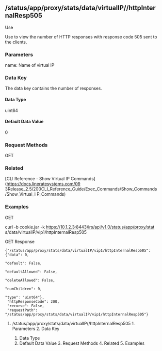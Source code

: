 ## /status/app/proxy/stats/data/virtualIP/<name>/httpInternalResp505

Use

Use to view the number of HTTP responses with response code 505 sent to the
clients.

### Parameters

name: Name of virtual IP

### Data Key

The data key contains the number of responses.

#### Data Type

uint64

#### Default Data Value

0

### Request Methods

GET

### Related

[CLI Reference - Show Virtual IP Commands](https://docs.lineratesystems.com/09
3Release_2.5/200CLI_Reference_Guide/Exec_Commands/Show_Commands/Show_Virtual_I
P_Commands)

### Examples

GET

curl -b cookie.jar -k https://10.1.2.3:8443/lrs/api/v1.0/status/app/proxy/stat
s/data/virtualIP/vip1/httpInternalResp505

GET Response

    
    {"/status/app/proxy/stats/data/virtualIP/vip1/httpInternalResp505": {"data": 0,
                                                                            "default": False,
                                                                            "defaultAllowed": False,
                                                                            "deleteAllowed": False,
                                                                            "numChildren": 0,
                                                                            "type": "uint64"},
     "httpResponseCode": 200,
     "recurse": False,
     "requestPath": "/status/app/proxy/stats/data/virtualIP/vip1/httpInternalResp505"}
    

  1. /status/app/proxy/stats/data/virtualIP/<name>/httpInternalResp505
    1. Parameters
    2. Data Key
      1. Data Type
      2. Default Data Value
    3. Request Methods
    4. Related
    5. Examples

